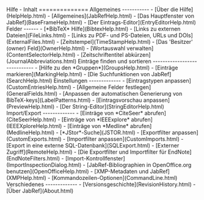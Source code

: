 Hilfe - Inhalt ============== Allgemeines ----------- - \[Über die Hilfe\](HelpHelp.html) - \[Allgemeines\](JabRefHelp.html) - \[Das Hauptfenster von JabRef\](BaseFrameHelp.html) - \[Der Eintrags-Editor\](EntryEditorHelp.html) Felder ------ - \[\*BibTeX\* Hilfe\](BibtexHelp.html) - \[Links zu externen Dateien\](FileLinks.html) - \[Links zu PDF- und PS-Dateien, URLs und DOIs\](ExternalFiles.html) - \[Zeitstempel\](TimeStampHelp.html) - \[Das 'Besitzer' (owner) Feld\](OwnerHelp.html) - \[Wortauswahl verwalten\](ContentSelectorHelp.html) - \[Zeitschriftentitel abkürzen\](JournalAbbreviations.html) Einträge finden und sortieren ----------------------------- - \[Hilfe zu den \*Gruppen\*\](GroupsHelp.html) - \[Einträge markieren\](MarkingHelp.html) - \[Die Suchfunktionen von JabRef\](SearchHelp.html) Einstellungen ------------- - \[Eintragstypen anpassen\](CustomEntriesHelp.html) - \[Allgemeine Felder festlegen\](GeneralFields.html) - \[Anpassen der automatischen Generierung von BibTeX-keys\](LabelPatterns.html) - \[Eintragsvorschau anpassen\](PreviewHelp.html) - \[Der String-Editor\](StringEditorHelp.html) Import/Export ------------- - \[Einträge von \*CiteSeer\* abrufen\](CiteSeerHelp.html) - \[Einträge von \*IEEExplore\* abrufen\](IEEEXploreHelp.html) - \[Einträge von \*Medline\* abrufen\](MedlineHelp.html) - \[\*JStor\*-Suche\](JSTOR.html) - \[Exportfilter anpassen\](CustomExports.html) - \[Importfilter anpassen\](CustomImports.html) - \[Export in eine externe SQL-Datenbank\](SQLExport.html) - \[Externer Zugriff\](RemoteHelp.html) - \[Die Exportfilter und Importfilter für EndNote\](EndNoteFilters.html) - \[Import-Kontrollfenster\](ImportInspectionDialog.html) - \[JabRef-Bibliographien in OpenOffice.org benutzen\](OpenOfficeHelp.html) - \[XMP-Metadaten und JabRef\](XMPHelp.html) - \[Kommandozeilen-Optionen\](CommandLine.html) Verschiedenes ------------- - \[Versionsgeschichte\](RevisionHistory.html) - \[Über JabRef\](About.html)
